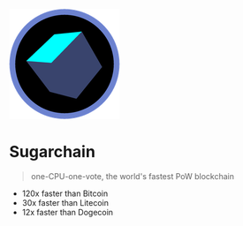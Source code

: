 ![logo](_images/logo.png)

# Sugarchain

> one-CPU-one-vote, the world's fastest PoW blockchain

- 120x faster than Bitcoin
- 30x faster than Litecoin
- 12x faster than Dogecoin

